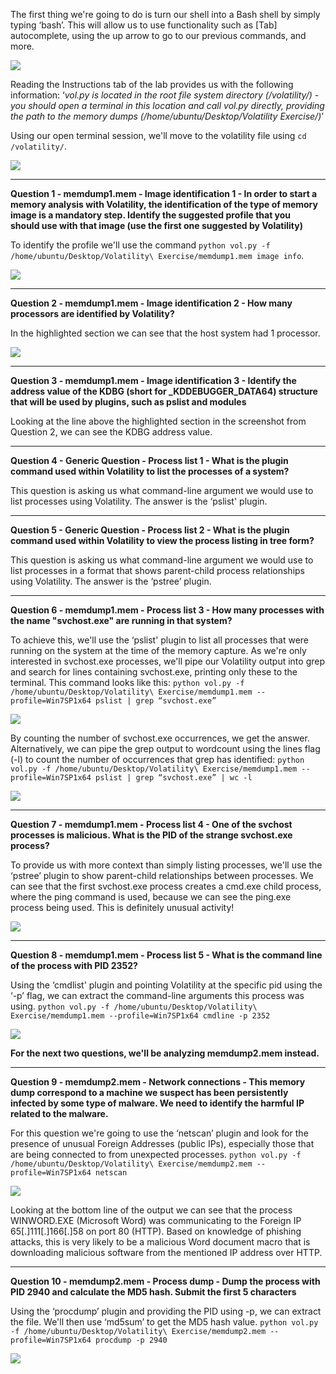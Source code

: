 The first thing we're going to do is turn our shell into a Bash shell by simply typing ‘bash’. This will allow us to use functionality such as [Tab] autocomplete, using the up arrow to go to our previous commands, and more.

![](https://d2y9h8w1ydnujs.cloudfront.net/uploads/content/images/e9ca4a37050c1eeb90859484c9cc4cd608ec5126561a0be0ea57106b5b881fdc4e14130664389731a92eab6c999d.png)

Reading the Instructions tab of the lab provides us with the following information: ‘_vol.py is located in the root file system directory (/volatility/) - you should open a terminal in this location and call vol.py directly, providing the path to the memory dumps (/home/ubuntu/Desktop/Volatility Exercise/)_’

Using our open terminal session, we'll move to the volatility file using `cd /volatility/`.

![](https://d2y9h8w1ydnujs.cloudfront.net/uploads/content/images/470466dffd4570b83979aaee87a31c1d823f758b336dd4d21e879f94c64a7f9ad1e10641a68f20b878d6c8c8603a.png)

---

**Question 1 - memdump1.mem - Image identification 1 - In order to start a memory analysis with Volatility, the identification of the type of memory image is a mandatory step. Identify the suggested profile that you should use with that image (use the first one suggested by Volatility)**

To identify the profile we'll use the command `python vol.py -f /home/ubuntu/Desktop/Volatility\ Exercise/memdump1.mem image info`.

![](https://d2y9h8w1ydnujs.cloudfront.net/uploads/content/images/258f17b0924c3947b538c68e0dd4b3e4c9d41237ad26e6b37dbdc72936356bfc1d127b95740a43e53a20e46e2598.png)

---

**Question 2 - memdump1.mem - Image identification 2 - How many processors are identified by Volatility?**

In the highlighted section we can see that the host system had 1 processor.

![](https://d2y9h8w1ydnujs.cloudfront.net/uploads/content/images/7133a3e73d0a4b81c2278e98f44f001ae6534070568603de4d162d9bbef3679f4395d4ef020e2eb083df6f8638ce.png)

---

**Question 3 - memdump1.mem - Image identification 3 - Identify the address value of the KDBG (short for _KDDEBUGGER_DATA64) structure that will be used by plugins, such as pslist and modules**

Looking at the line above the highlighted section in the screenshot from Question 2, we can see the KDBG address value.

---

**Question 4 - Generic Question - Process list 1 - What is the plugin command used within Volatility to list the processes of a system?**

This question is asking us what command-line argument we would use to list processes using Volatility. The answer is the ‘pslist' plugin.

---

**Question 5 - Generic Question - Process list 2 - What is the plugin command used within Volatility to view the process listing in tree form?**

This question is asking us what command-line argument we would use to list processes in a format that shows parent-child process relationships using Volatility. The answer is the ‘pstree’ plugin.

---

**Question 6 - memdump1.mem - Process list 3 - How many processes with the name "svchost.exe" are running in that system?**

To achieve this, we'll use the ‘pslist' plugin to list all processes that were running on the system at the time of the memory capture. As we're only interested in svchost.exe processes, we'll pipe our Volatility output into grep and search for lines containing svchost.exe, printing only these to the terminal. This command looks like this: `python vol.py -f /home/ubuntu/Desktop/Volatility\ Exercise/memdump1.mem --profile=Win7SP1x64 pslist | grep “svchost.exe”`

![](https://d2y9h8w1ydnujs.cloudfront.net/uploads/content/images/9743343f25e626c65646b47832be22573798d6fe9a5dc75c66a5f34fbd37320d2ceb912bd69fdca3c63a843e1672.png)

By counting the number of svchost.exe occurrences, we get the answer. Alternatively, we can pipe the grep output to wordcount using the lines flag (-l) to count the number of occurrences that grep has identified: `python vol.py -f /home/ubuntu/Desktop/Volatility\ Exercise/memdump1.mem --profile=Win7SP1x64 pslist | grep “svchost.exe” | wc -l`

![](https://d2y9h8w1ydnujs.cloudfront.net/uploads/content/images/cc40cbe50ade09c47f427be5e35f43123f4a1638df411a9da61eae23f3d8ac04b2547ad637e801f61f62882752c0.png)

---

**Question 7 - memdump1.mem - Process list 4 - One of the svchost processes is malicious. What is the PID of the strange svchost.exe process?**

To provide us with more context than simply listing processes, we'll use the ‘pstree’ plugin to show parent-child relationships between processes. We can see that the first svchost.exe process creates a cmd.exe child process, where the ping command is used, because we can see the ping.exe process being used. This is definitely unusual activity!

![](https://d2y9h8w1ydnujs.cloudfront.net/uploads/content/images/545be0170ad5167923528d8ed5c422f7bc8c1b88b6797d262fa225b4408e55dfa392e9ce795496b8426cdef15e03.png)

---

**Question 8 - memdump1.mem - Process list 5 - What is the command line of the process with PID 2352?**

Using the ‘cmdlist' plugin and pointing Volatility at the specific pid using the ‘-p’ flag, we can extract the command-line arguments this process was using. `python vol.py -f /home/ubuntu/Desktop/Volatility\ Exercise/memdump1.mem --profile=Win7SP1x64 cmdline -p 2352`

![](https://d2y9h8w1ydnujs.cloudfront.net/uploads/content/images/725a36255f0a0515bcc1d0aa7c9bcfdfb2b1d41d9d23114b3e2318aa258f630550a40c70e16717b7d1e3c9693a8e.png)

**For the next two questions, we'll be analyzing memdump2.mem instead.**

---

**Question 9 - memdump2.mem - Network connections - This memory dump correspond to a machine we suspect has been persistently infected by some type of malware. We need to identify the harmful IP related to the malware.**

For this question we're going to use the ‘netscan’ plugin and look for the presence of unusual Foreign Addresses (public IPs), especially those that are being connected to from unexpected processes. `python vol.py -f /home/ubuntu/Desktop/Volatility\ Exercise/memdump2.mem --profile=Win7SP1x64 netscan`

![](https://d2y9h8w1ydnujs.cloudfront.net/uploads/content/images/813314e08be09af2910ad3b54a29446722d7e695493fc79f5d001d09784c400062bdc0c2dac3cf16a91ac3084f54.png)

Looking at the bottom line of the output we can see that the process WINWORD.EXE (Microsoft Word) was communicating to the Foreign IP 65[.]111[.]166[.]58 on port 80 (HTTP). Based on knowledge of phishing attacks, this is very likely to be a malicious Word document macro that is downloading malicious software from the mentioned IP address over HTTP.

---

**Question 10 - memdump2.mem - Process dump - Dump the process with PID 2940 and calculate the MD5 hash. Submit the first 5 characters**

Using the ‘procdump’ plugin and providing the PID using -p, we can extract the file. We'll then use ‘md5sum’ to get the MD5 hash value. `python vol.py -f /home/ubuntu/Desktop/Volatility\ Exercise/memdump2.mem --profile=Win7SP1x64 procdump -p 2940`

![](https://d2y9h8w1ydnujs.cloudfront.net/uploads/content/images/eb4e8460c4b7155959d296b2bd195f71c82a726a3dfa1121e47f745a83fa474c76d90d752394511d807393480941.png)